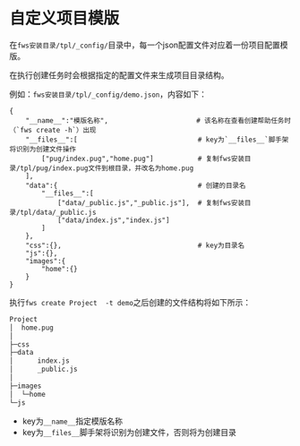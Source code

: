 # 自定义项目模版

在`fws安装目录/tpl/_config/`目录中，每一个json配置文件对应着一份项目配置模版。

在执行创建任务时会根据指定的配置文件来生成项目目录结构。

例如：`fws安装目录/tpl/_config/demo.json`，内容如下：

```text
{	
	"__name__":"模版名称",                      # 该名称在查看创建帮助任务时（`fws create -h`）出现
    "__files__":[                              # key为`__files__`脚手架将识别为创建文件操作
        ["pug/index.pug","home.pug"]           # 复制fws安装目录/tpl/pug/index.pug文件到根目录，并改名为home.pug
    ],
    "data":{                                   # 创建的目录名
        "__files__":[
            ["data/_public.js","_public.js"],  # 复制fws安装目录/tpl/data/_public.js
            ["data/index.js","index.js"]            
        ]
    },
    "css":{},                                  # key为目录名
    "js":{},
    "images":{
        "home":{}
    }
}
```

执行`fws create Project  -t demo`之后创建的文件结构将如下所示：

```bash
Project
│  home.pug
│
├─css
├─data
│      index.js
│      _public.js
│
├─images
│  └─home
└─js
```

- key为`__name__`指定模版名称
- key为`__files__`脚手架将识别为创建文件，否则将为创建目录

